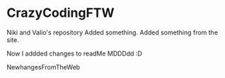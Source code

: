 # CrazyCodingFTW
Niki and Valio's repository
Added something.
Added something from the site.


Now I addded changes to readMe MDDDdd :D

NewhangesFromTheWeb

